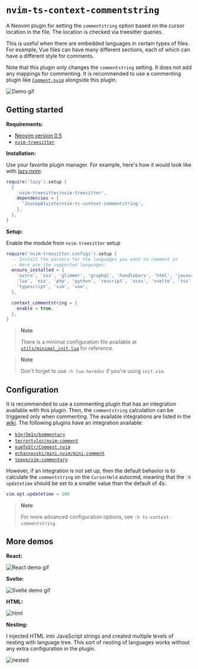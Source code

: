 # `nvim-ts-context-commentstring`

A Neovim plugin for setting the `commentstring` option based on the cursor
location in the file. The location is checked via treesitter queries.

This is useful when there are embedded languages in certain types of files. For
example, Vue files can have many different sections, each of which can have a
different style for comments.

Note that this plugin *only* changes the `commentstring` setting. It does not 
add any mappings for commenting. It is recommended to use a commenting plugin 
like [`Comment.nvim`](https://github.com/numToStr/Comment.nvim) alongside this 
plugin.

![Demo gif](https://user-images.githubusercontent.com/9450943/185669080-a5f05064-c247-47f5-9b63-d34a9871186e.gif)



## Getting started

**Requirements:**

- [Neovim version 0.5](https://github.com/neovim/neovim/releases/tag/v0.5.0)
- [`nvim-treesitter`](https://github.com/nvim-treesitter/nvim-treesitter)

**Installation:**

Use your favorite plugin manager. For example, here's how it would look like
with [lazy.nvim](https://github.com/folke/lazy.nvim):

```lua
require('lazy').setup {
  {
    'nvim-treesitter/nvim-treesitter',
    dependencies = {
      'JoosepAlviste/nvim-ts-context-commentstring',
    },
  },
}
```

**Setup:**

Enable the module from `nvim-treesitter` setup

```lua
require('nvim-treesitter.configs').setup {
  -- Install the parsers for the languages you want to comment in
  -- Here are the supported languages:
  ensure_installed = {
    'astro', 'css', 'glimmer', 'graphql', 'handlebars', 'html', 'javascript',
    'lua', 'nix', 'php', 'python', 'rescript', 'scss', 'svelte', 'tsx', 'twig',
    'typescript', 'vim', 'vue',
  },

  context_commentstring = {
    enable = true,
  },
}
```

> **Note**
>
> There is a minimal configuration file available at 
> [`utils/minimal_init.lua`](./utils/minimal_init.lua) for reference.

> **Note**
>
> Don't forget to use `:h lua-heredoc` if you're using `init.vim`.


## Configuration

It is recommended to use a commenting plugin that has an integration available 
with this plugin. Then, the `commentstring` calculation can be triggered only 
when commenting. The available integrations are listed in the 
[wiki](https://github.com/JoosepAlviste/nvim-ts-context-commentstring/wiki/Integrations). 
The following plugins have an integration available:

- [`b3nj5m1n/kommentary`](https://github.com/JoosepAlviste/nvim-ts-context-commentstring/wiki/Integrations#kommentary)
- [`terrortylor/nvim-comment`](https://github.com/JoosepAlviste/nvim-ts-context-commentstring/wiki/Integrations#nvim-comment)
- [`numToStr/Comment.nvim`](https://github.com/JoosepAlviste/nvim-ts-context-commentstring/wiki/Integrations#commentnvim)
- [`echasnovski/mini.nvim/mini-comment`](https://github.com/JoosepAlviste/nvim-ts-context-commentstring/wiki/Integrations#minicomment)
- [`tpope/vim-commentary`](https://github.com/JoosepAlviste/nvim-ts-context-commentstring/wiki/Integrations#vim-commentary)

However, if an integration is not set up, then the default behavior is to 
calculate the `commentstring` on the `CursorHold` autocmd, meaning that the 
`:h updatetime` should be set to a smaller value than the default of 4s:

```lua
vim.opt.updatetime = 100
```

> **Note**
>
> For more advanced configuration options, see `:h ts-context-commentstring`.


## More demos

**React:**

![React demo gif](https://user-images.githubusercontent.com/9450943/185669182-d523c328-251e-41b0-a76e-d867c401a040.gif)

**Svelte:**

![Svelte demo gif](https://user-images.githubusercontent.com/9450943/185669229-ad10848e-ba13-45e0-8447-a3a1f03eb85e.gif)

**HTML:**

![html](https://user-images.githubusercontent.com/9450943/185669275-cdfa7fa4-092e-439b-822e-330559a7d4d7.gif)

**Nesting:**

I injected HTML into JavaScript strings and created multiple levels of nesting 
with language tree. This sort of nesting of languages works without any extra 
configuration in the plugin.

![nested](https://user-images.githubusercontent.com/9450943/185669303-e6958706-f5b7-439c-98f7-2393e6325107.gif)
